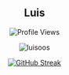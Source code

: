 <h2 align="center"> Luis </h2>

<!-- Profile views since 6th November 2022 -->
<p align="center"> <img align="center" src="https://komarev.com/ghpvc/?username=luisoos&color=blueviolet&style=flat" alt="Profile Views"/> </p>

<p align="center"> <img align="center" src="https://github-readme-stats.vercel.app/api/top-langs/?username=luisoos&theme=tokyonight&layout=compact&hide_border=true" alt="luisoos"/> </p>


<p align="center"> <a href="https://git.io/streak-stats"><img src="https://streak-stats.demolab.com?user=luisoos&theme=tokyonight&background=EB075C" alt="GitHub Streak" /></a> </p>
